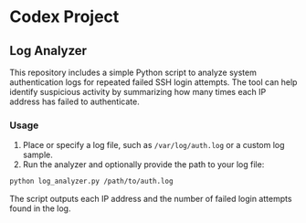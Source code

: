 # Codex Project

## Log Analyzer

This repository includes a simple Python script to analyze system authentication logs for repeated failed SSH login attempts. The tool can help identify suspicious activity by summarizing how many times each IP address has failed to authenticate.

### Usage

1. Place or specify a log file, such as `/var/log/auth.log` or a custom log sample.
2. Run the analyzer and optionally provide the path to your log file:

```bash
python log_analyzer.py /path/to/auth.log
```

The script outputs each IP address and the number of failed login attempts found in the log.
